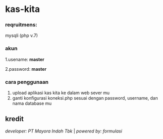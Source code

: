 # kas-kita

### reqruitmens:
mysqli (php v.7)

### akun
1.usename: **master**

2.password: **master**

### cara penggunaan
1. upload aplikasi kas kita ke dalam web sever mu
2. ganti konfigurasi koneksi.php sesuai dengan password, username, dan nama database mu

## kredit
*developer: PT Mayora Indah Tbk* | 
*powered by: formulasi*
